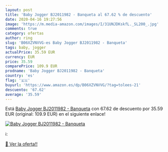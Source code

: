 ```yaml
---
layout: post
title: 'Baby Jogger BJ2011982 - Banqueta al 67.62 % de descuento'
date: 2020-04-16 19:27:56
image: 'https://m.media-amazon.com/images/I/31UNJDKskfL._SL200_.jpg'
comments: true
category: ofertas
author: ring
slug: 'B06XZVNVVG-es Baby Jogger BJ2011982 - Banqueta'
tags: baby, jogger
actualPrice: 35.59 EUR
currency: EUR
price: 35.59
comparePrice: 109.9 EUR
prodname: 'Baby Jogger BJ2011982 - Banqueta'
country: 'es'
flag: '🇪🇸'
buyurl: 'https://www.amazon.es/dp/B06XZVNVVG/?tag=tolees-21'
descuento: '67.62'
average: '35.59'
---
```


Está [Baby Jogger BJ2011982 - Banqueta](https://www.amazon.es/dp/B06XZVNVVG/?tag=tolees-21) con 67.62 de descuento por 35.59 EUR (original: 109.9 EUR) en el siguiente enlace!

[![Baby Jogger BJ2011982 - Banqueta](https://m.media-amazon.com/images/I/31UNJDKskfL._SL200_.jpg)](https://www.amazon.es/dp/B06XZVNVVG/?tag=tolees-21)

ℹ️:


[🛒 Ver la oferta!!](https://www.amazon.es/dp/B06XZVNVVG/?tag=tolees-21)
